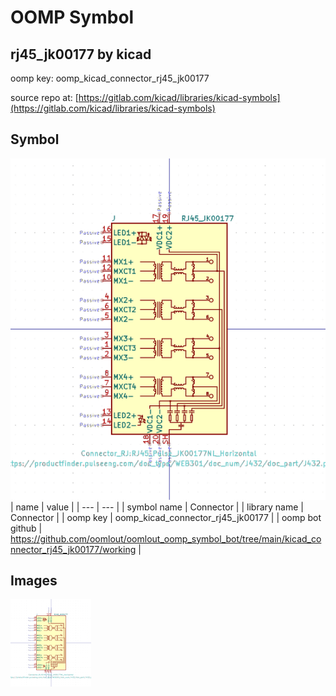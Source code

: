 # OOMP Symbol  
## rj45_jk00177  by kicad  
  
oomp key: oomp_kicad_connector_rj45_jk00177  
  
source repo at: [https://gitlab.com/kicad/libraries/kicad-symbols](https://gitlab.com/kicad/libraries/kicad-symbols)  
## Symbol  
  
[![working.png](working_600.png)](working.png)  
| name | value | 
| --- | --- | 
| symbol name | Connector | 
| library name | Connector | 
| oomp key | oomp_kicad_connector_rj45_jk00177 | 
| oomp bot github | https://github.com/oomlout/oomlout_oomp_symbol_bot/tree/main/kicad_connector_rj45_jk00177/working | 
## Images  
  
[![working.png](working_140.png)](working.png)  
